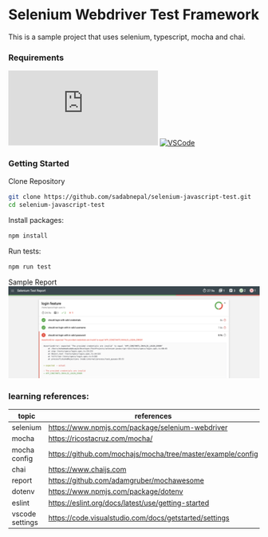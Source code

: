 # Selenium Webdriver Test Framework
This is a sample project that uses selenium, typescript, mocha and chai.

### Requirements
[![NodeJs](https://img.shields.io/badge/-NodeJS%20v%20>=%2016-white?logo=node.js)](https://nodejs.org/en/download/)
[![VSCode](https://img.shields.io/badge/-Visual%20Studio%20Code-%233178C6?logo=visual-studio-code)](https://code.visualstudio.com/download)

### Getting Started

Clone Repository

```bash
git clone https://github.com/sadabnepal/selenium-javascript-test.git
cd selenium-javascript-test
```

Install packages:

```bash
npm install
```

Run tests:

```bash
npm run test
```

Sample Report
![SampleReport](./assets/report.png)

### learning references:
| topic           | references                                                  |
|-----------------|-------------------------------------------------------------|
| selenium        | https://www.npmjs.com/package/selenium-webdriver            |
| mocha           | https://ricostacruz.com/mocha/                              |
| mocha config    | https://github.com/mochajs/mocha/tree/master/example/config |
| chai            | https://www.chaijs.com                                      |
| report          | https://github.com/adamgruber/mochawesome                   |
| dotenv          | https://www.npmjs.com/package/dotenv                        |
| eslint          | https://eslint.org/docs/latest/use/getting-started          |
| vscode settings | https://code.visualstudio.com/docs/getstarted/settings      |